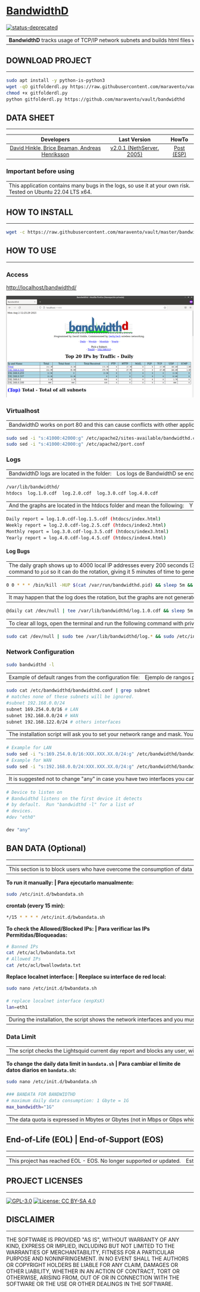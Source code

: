 # [BandwidthD](https://www.maravento.com)

[![status-deprecated](https://img.shields.io/badge/status-deprecated-red.svg)](https://bandwidthd.sourceforge.net/)

<!-- markdownlint-disable MD033 -->

<table width="100%">
  <tr>
    <td style="width: 50%; white-space: nowrap;">
      <b>BandwidthD</b> tracks usage of TCP/IP network subnets and builds html files with graphs to display utilization. Charts are built by individual IPs, and by default display utilization over 2 day, 8 day, 40 day, and 400 day periods. Furthermore, each ip address's utilization can be logged out at intervals of 3.3 minutes, 10 minutes, 1 hour or 12 hours in cdf format, or to a backend database server. HTTP, TCP, UDP, ICMP, VPN, and P2P traffic are color coded.
    </td>
    <td style="width: 50%; white-space: nowrap;">
      <b>BandwidthD</b> rastrea el uso de subredes de red TCP/IP y crea archivos html con gráficos para mostrar la utilización. Los gráficos se crean por IP individuales y, de forma predeterminada, muestran la utilización en períodos de 2 días, 8 días, 40 días y 400 días. Además, la utilización de cada dirección IP puede cerrarse sesión a intervalos de 3,3 minutos, 10 minutos, 1 hora o 12 horas en formato cdf, o en un servidor de base de datos back-end. El tráfico HTTP, TCP, UDP, ICMP, VPN y P2P está codificado por colores.
    </td>
  </tr>
</table>

## DOWNLOAD PROJECT

---

```bash
sudo apt install -y python-is-python3
wget -qO gitfolderdl.py https://raw.githubusercontent.com/maravento/vault/master/scripts/python/gitfolderdl.py
chmod +x gitfolderdl.py
python gitfolderdl.py https://github.com/maravento/vault/bandwidthd
```

## DATA SHEET

---

| Developers | Last Version | HowTo |
| :---: | :---: | :---: |
| [David Hinkle, Brice Beaman, Andreas Henriksson](https://bandwidthd.sourceforge.net/) | [v2.0.1 (NethServer. 2005)](https://github.com/NethServer/bandwidthd) | [Post (ESP)](https://www.maravento.com/2021/08/bandwidthd.html) |

### Important before using

<table width="100%">
  <tr>
    <td style="width: 50%; white-space: nowrap;">
      This application contains many bugs in the logs, so use it at your own risk.<br>
      Tested on Ubuntu 22.04 LTS x64.<br>
    </td>
    <td style="width: 50%; white-space: nowrap;">
      Esta aplicación contiene muchos bugs en los Logs, por tanto úsela bajo su propio riesgo.<br>
      Probado en: Ubuntu 22.04 LTS x64.<br>
    </td>
  </tr>
</table>

## HOW TO INSTALL

---

```bash
wget -c https://raw.githubusercontent.com/maravento/vault/master/bandwidthd/bwinstall.sh && sudo chmod +x bwinstall.sh && sudo ./bwinstall.sh
```

## HOW TO USE

---

### Access

[http://localhost/bandwidthd/](http://localhost/bandwidthd/)

[![Image](https://raw.githubusercontent.com/maravento/vault/master/bandwidthd/img/bandwidthd.png)](https://www.maravento.com/)

### Virtualhost

<table width="100%">
  <tr>
    <td style="width: 50%; white-space: nowrap;">
      BandwidthD works on port 80 and this can cause conflicts with other applications using this port and the configuration file has no option to change it, so the install script sets up a virtualhost on port 41000. To change it, for example, for 42000 or whatever, run:
    </td>
    <td style="width: 50%; white-space: nowrap;">
      BandwidthD trabaja por el puerto 80 y esto puede generar conflictos con otras aplicaciones que usen este puerto y el archivo de configuración no tiene opción para cambiarlo, por tanto, el script de instalación configura un virtualhost en el puerto 41000. Para cambiarlo, por ejemplo, por 42000 o cualquier otro, ejecute:
    </td>
  </tr>
</table>

```bash
sudo sed -i "s:41000:42000:g" /etc/apache2/sites-available/bandwidthd.conf
sudo sed -i "s:41000:42000:g" /etc/apache2/port.conf
```

### Logs

<table width="100%">
  <tr>
    <td style="width: 50%; white-space: nowrap;">
      BandwidthD logs are located in the folder:
    </td>
    <td style="width: 50%; white-space: nowrap;">
      Los logs de BandwidthD se encuentran en la carpeta:
    </td>
  </tr>
</table>

```bash
/var/lib/bandwidthd/
htdocs  log.1.0.cdf  log.2.0.cdf  log.3.0.cdf log.4.0.cdf
```

<table width="100%">
  <tr>
    <td style="width: 50%; white-space: nowrap;">
      And the graphs are located in the htdocs folder and mean the following:
    </td>
    <td style="width: 50%; white-space: nowrap;">
      Y las gráficas se encuentran en la carpeta htdocs y significan lo siguiente:
    </td>
  </tr>
</table>

```bash
Daily report = log.1.0.cdf-log.1.5.cdf (htdocs/index.html)
Weekly report = log.2.0.cdf-log.2.5.cdf (htdocs/index2.html)
Monthly report = log.3.0.cdf-log.3.5.cdf (htdocs/index3.html)
Yearly report = log.4.0.cdf-log.4.5.cdf (htdocs/index4.html)
```

#### Log Bugs

<table width="100%">
  <tr>
    <td style="width: 50%; white-space: nowrap;">
      The daily graph shows up to 4000 local IP addresses every 200 seconds (3.3 min), updates the report weekly every 10 min, monthly every hour and yearly every 12 hours. However, it is well known that in some scenarios these stats do not do what they are supposed to (check <a href="https://sourceforge.net/p/bandwidthd/discussion/308609/thread/b5f2356a/" target="_blank">BandwidthD forum</a>). The specific problem is that the logs do not rotate. In fact, they can manually run the script to rotate to no avail. To fix this, the install script creates a task in crontab that sends a <code>kill</code> command to <code>pid</code> so it can do the rotation, giving it 5 minutes of time to generate statistics (twice as long as the config file says default for graph generation which is 2.5 minutes) and restart the daemon:
    </td>
    <td style="width: 50%; white-space: nowrap;">
      El gráfico diario muestra hasta 4000 direcciones IP locales cada 200 segundos (3.3 min), actualiza el reporte el semanal cada 10 min, mensual cada hora y anual cada 12 horas. Sin embargo, es bien conocido que en algunos escenarios estas estadísticas no hacen lo que se supone (ver <a href="https://sourceforge.net/p/bandwidthd/discussion/308609/thread/b5f2356a/" target="_blank">foro de BandwidthD</a>). El problema concreto es que los log no rotan. De hecho, pueden ejecutar manualmente el script para rotar sin resultados. Para solucionarlo, el script de instalación crea una tarea en crontab que envía un comando <code>kill</code> al <code>pid</code> para que pueda hacer la rotación, le da 5 minutos de tiempo para generar estadísticas (el doble de tiempo que el archivo de configuración establece por defecto para la generación de gráficas que es 2.5 minutos) y reinicia el demonio:
    </td>
  </tr>
</table>

```bash
0 0 * * * /bin/kill -HUP $(cat /var/run/bandwidthd.pid) && sleep 5m && /etc/init.d/bandwidthd restart
```

<table width="100%">
  <tr>
    <td style="width: 50%; white-space: nowrap;">
      It may happen that the log does the rotation, but the graphs are not generated and the daily traffic of the previous day continues to appear, instead of the counter at 0. In this case, the installation script creates another task that solves it, deleting the file rotated, programming the following command in cron:
    </td>
    <td style="width: 50%; white-space: nowrap;">
      Puede suceder que el log haga la rotación, pero las gráficas no se generen y siga apareciendo el tráfico diario del día anterior, en lugar del contador a 0. En este caso, el script de instalación crea otra tarea que lo soluciona, eliminando el archivo rotado, programando el siguiente comando en el cron:
    </td>
  </tr>
</table>

```bash
@daily cat /dev/null | tee /var/lib/bandwidthd/log.1.0.cdf && sleep 5m && /etc/init.d/bandwidthd restart
```

<table width="100%">
  <tr>
    <td style="width: 50%; white-space: nowrap;">
      To clear all logs, open the terminal and run the following command with privileges:
    </td>
    <td style="width: 50%; white-space: nowrap;">
      Para vaciar todos los logs, abra el terminal y ejecute con privilegios el siguiente comando:
    </td>
  </tr>
</table>

```bash
sudo cat /dev/null | sudo tee /var/lib/bandwidthd/log.* && sudo /etc/init.d/bandwidthd restart
```

### Network Configuration

```bash
sudo bandwidthd -l
```

<table width="100%">
  <tr>
    <td style="width: 50%; white-space: nowrap;">
      Example of default ranges from the configuration file:
    </td>
    <td style="width: 50%; white-space: nowrap;">
      Ejemplo de rangos por defecto del archivo de configuración:
    </td>
  </tr>
</table>

```bash
sudo cat /etc/bandwidthd/bandwidthd.conf | grep subnet
# matches none of these subnets will be ignored.
#subnet 192.168.0.0/24
subnet 169.254.0.0/16 # LAN
subnet 192.168.0.0/24 # WAN
subnet 192.168.122.0/24 # others interfaces
```

<table width="100%">
  <tr>
    <td style="width: 50%; white-space: nowrap;">
      The installation script will ask you to set your network range and mask. You can also do it manually:
    </td>
    <td style="width: 50%; white-space: nowrap;">
      El script de instalación le pedirá que establezca su rango de red y máscara. También puede hacerlo manualmente:
    </td>
  </tr>
</table>

```bash
# Example for LAN
sudo sed -i "s:169.254.0.0/16:XXX.XXX.XX.0/24:g" /etc/bandwidthd/bandwidthd.conf
# Example for WAN
sudo sed -i "s:192.168.0.0/24:XXX.XXX.XX.0/24:g" /etc/bandwidthd/bandwidthd.conf
```

<table width="100%">
  <tr>
    <td style="width: 50%; white-space: nowrap;">
      It is suggested not to change "any" in case you have two interfaces you can monitor both:
    </td>
    <td style="width: 50%; white-space: nowrap;">
      Se sugiere no cambiar "any" por si tiene dos interfaces pueda monitorear ambas:
    </td>
  </tr>
</table>

```bash
# Device to listen on
# Bandwidthd listens on the first device it detects
# by default.  Run "bandwidthd -l" for a list of
# devices.
#dev "eth0"

dev "any"
```

## BAN DATA (Optional)

---

<table width="100%">
  <tr>
    <td style="width: 50%; white-space: nowrap;">
      This section is to block users who have overcome the consumption of data default by the sysadmin.
    </td>
    <td style="width: 50%; white-space: nowrap;">
      Esta sección es para bloquear a los usuarios que hayan superado el consumo de datos predeterminado por el sysadmin.
    </td>
  </tr>
</table>

**To run it manually: | Para ejecutarlo manualmente:**

```bash
sudo /etc/init.d/bwbandata.sh
```

**crontab (every 15 min):**

```bash
*/15 * * * * /etc/init.d/bwbandata.sh
```

**To check the Allowed/Blocked IPs: | Para verificar las IPs Permitidas/Bloqueadas:**

```bash
# Banned IPs
cat /etc/acl/bwbandata.txt
# Allowed IPs
cat /etc/acl/bwallowdata.txt
```

**Replace localnet interface: | Reeplace su interface de red local:**

```bash
sudo nano /etc/init.d/bwbandata.sh

# replace localnet interface (enpXsX)
lan=eth1
```

<table width="100%">
  <tr>
    <td style="width: 50%; white-space: nowrap;">
      During the installation, the script shows the network interfaces and you must choose the interface for LAN and the script makes the change.
    </td>
    <td style="width: 50%; white-space: nowrap;">
      Durante la instalación, el script muestra las interfaces de red y deberá elegir la interface para LAN y el script hace el cambio.
    </td>
  </tr>
</table>

### Data Limit

<table width="100%">
  <tr>
    <td style="width: 50%; white-space: nowrap;">
      The script checks the Lightsquid current day report and blocks any user, within the local network, who exceeds the set consumption. The block will be removed the next day.
    </td>
    <td style="width: 50%; white-space: nowrap;">
      El script verifica el informe del día actual de Lightsquid y bloquea a cualquier usuario, dentro de la red local, que supere el consumo establecido. El bloqueo se levantará al día siguiente.
    </td>
  </tr>
</table>

**To change the daily data limit in `bandata.sh` | Para cambiar el límite de datos diarios en `bandata.sh`:**

```bash
sudo nano /etc/init.d/bwbandata.sh

### BANDATA FOR BANDWIDTHD
# maximum daily data consumption: 1 Gbyte = 1G
max_bandwidth="1G"
```

<table width="100%">
  <tr>
    <td style="width: 50%; white-space: nowrap;">
      The data quota is expressed in Mbytes or Gbytes (not in Mbps or Gbps which is speed). The nomenclature to use can be in GBytes instead of Bytes, for example 0.5G or 512M or 536870912. By default, we select 1 Gigabyte (GB) of data = 1073741824 byte (B).
    </td>
    <td style="width: 50%; white-space: nowrap;">
      La cuota de datos está expresada en Mbytes o Gbytes (no en Mbps o Gbps que es velocidad). La nomenclatura a usar puede ser en GBytes en lugar de Bytes, por ejemplo 0.5G o 512M o 536870912. Por defecto, seleccionamos 1 Gigabyte (GB) de datos = 1073741824 byte (B).
    </td>
  </tr>
</table>

## End-of-Life (EOL) | End-of-Support (EOS)

---

<table width="100%">
  <tr>
    <td style="width: 50%; white-space: nowrap;">
      This project has reached EOL - EOS. No longer supported or updated.
    </td>
    <td style="width: 50%; white-space: nowrap;">
      Este proyecto a alcanzado EOL - EOS. Ya no cuenta con soporte o actualizaciones.
    </td>
  </tr>
</table>

## PROJECT LICENSES

---

[![GPL-3.0](https://img.shields.io/badge/License-GPLv3-blue.svg)](https://www.gnu.org/licenses/gpl.txt)
[![License: CC BY-SA 4.0](https://img.shields.io/badge/License-CC_BY--SA_4.0-lightgrey.svg)](https://creativecommons.org/licenses/by-sa/4.0/)

## DISCLAIMER

---

THE SOFTWARE IS PROVIDED "AS IS", WITHOUT WARRANTY OF ANY KIND, EXPRESS OR IMPLIED, INCLUDING BUT NOT LIMITED TO THE WARRANTIES OF MERCHANTABILITY, FITNESS FOR A PARTICULAR PURPOSE AND NONINFRINGEMENT. IN NO EVENT SHALL THE AUTHORS OR COPYRIGHT HOLDERS BE LIABLE FOR ANY CLAIM, DAMAGES OR OTHER LIABILITY, WHETHER IN AN ACTION OF CONTRACT, TORT OR OTHERWISE, ARISING FROM, OUT OF OR IN CONNECTION WITH THE SOFTWARE OR THE USE OR OTHER DEALINGS IN THE SOFTWARE.
